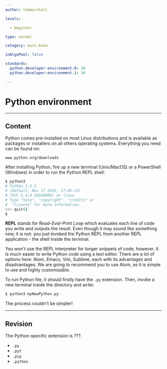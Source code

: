 ```yaml
---
author: tommarshall

levels:

  - beginner

type: normal

category: must-know

inAlgoPool: false

standards:
  python.developer-environment.0: 10
  python.developer-environment.1: 10

---
```


# Python environment

---
## Content

Python comes pre-installed on most Linux distributions and is available as packages or installers on all others operating systems. Everything you need can be found on:
```
www.python.org/downloads
```

After installing Python, fire up a new terminal (Unix/MacOS) or a PowerShell (Windows) in order to run the Python REPL shell:
```bash
$ python3
# Python 3.5.2
# (default, Nov 17 2016, 17:05:23)
# [GCC 5.4.0 20160609] on linux
# Type "help", "copyright", "credits" or
#  "license" for more information.
>>> quit()
$
```
**REPL** stands for *Read-Eval-Print Loop* which evaluates each line of code you write and outputs the result. Even though it may sound like something new, it is not: you just invoked the Python REPL from another REPL application - the shell inside the terminal.

You won't use the REPL interpreter for longer snippets of code, however. It is much easier to write Python code using a text editor. There are a lot of options here: Atom, Emacs, Vim, Sublime, each with its advantages and disadvantages. We are going to recommend you to use Atom, as it is simple to use and highly customizable.

To run Python file, it should firstly have the `.py` extension. Then, invoke a new terminal inside the directory and write:
```bash
$ python3 myNewPython.py
```
The process couldn't be simpler!

---
## Revision

The Python-specific extension is ???.


* `.py`
* `.pyt`
* `.pip`
* `.python`
